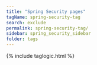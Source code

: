 ```yaml
---
title: "Spring Security pages"
tagName: spring-security-tag
search: exclude
permalink: spring-security-tag/
sidebar: spring_security_sidebar
folder: tags
---
```

{% include taglogic.html %}


